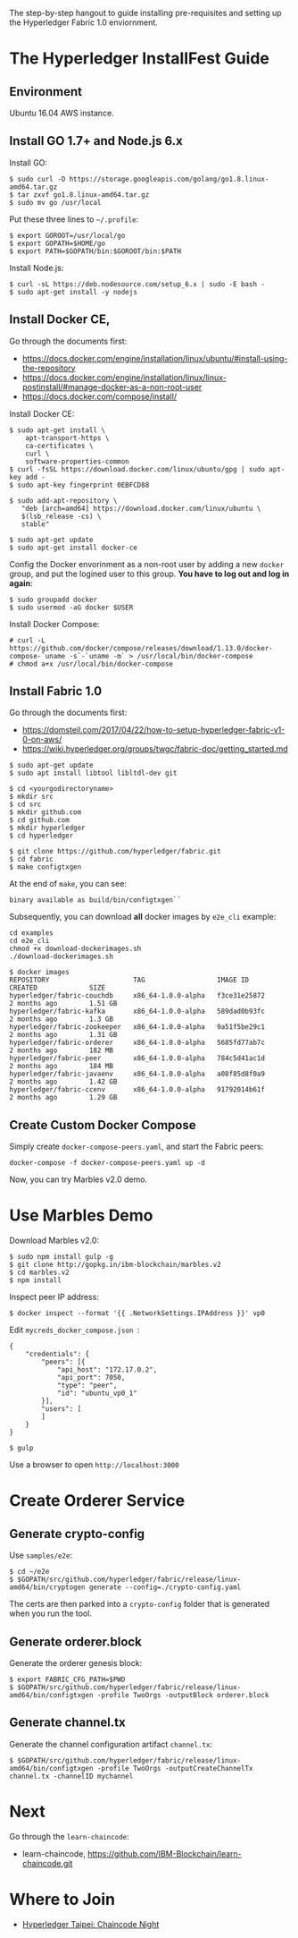 The step-by-step hangout to guide installing pre-requisites and setting up the Hyperledger Fabric 1.0 enviornment.

# The Hyperledger InstallFest Guide

## Environment

Ubuntu 16.04 AWS instance.

## Install GO 1.7+ and Node.js 6.x

Install GO:

```
$ sudo curl -O https://storage.googleapis.com/golang/go1.8.linux-amd64.tar.gz
$ tar zxvf go1.8.linux-amd64.tar.gz
$ sudo mv go /usr/local
```

Put these three lines to ```~/.profile```:

```
$ export GOROOT=/usr/local/go 
$ export GOPATH=$HOME/go
$ export PATH=$GOPATH/bin:$GOROOT/bin:$PATH
```

Install Node.js:

```
$ curl -sL https://deb.nodesource.com/setup_6.x | sudo -E bash -
$ sudo apt-get install -y nodejs
```

## Install Docker CE, 

Go through the documents first:

* https://docs.docker.com/engine/installation/linux/ubuntu/#install-using-the-repository
* https://docs.docker.com/engine/installation/linux/linux-postinstall/#manage-docker-as-a-non-root-user
* https://docs.docker.com/compose/install/

Install Docker CE:

```
$ sudo apt-get install \
    apt-transport-https \
    ca-certificates \
    curl \
    software-properties-common
$ curl -fsSL https://download.docker.com/linux/ubuntu/gpg | sudo apt-key add -
$ sudo apt-key fingerprint 0EBFCD88    
```

```
$ sudo add-apt-repository \
   "deb [arch=amd64] https://download.docker.com/linux/ubuntu \
   $(lsb_release -cs) \
   stable"
```

```
$ sudo apt-get update
$ sudo apt-get install docker-ce
```

Config the Docker envorinment as a non-root user by adding a new ```docker``` group, and put the logined user to this group. **You have to log out and log in again**:

```
$ sudo groupadd docker
$ sudo usermod -aG docker $USER
```

Install Docker Compose:

```
# curl -L https://github.com/docker/compose/releases/download/1.13.0/docker-compose-`uname -s`-`uname -m` > /usr/local/bin/docker-compose
# chmod a+x /usr/local/bin/docker-compose 
```

## Install Fabric 1.0

Go through the documents first:

* https://domsteil.com/2017/04/22/how-to-setup-hyperledger-fabric-v1-0-on-aws/
* https://wiki.hyperledger.org/groups/twgc/fabric-doc/getting_started.md

```
$ sudo apt-get update
$ sudo apt install libtool libltdl-dev git
```

```
$ cd <yourgodirectoryname>
$ mkdir src
$ cd src
$ mkdir github.com
$ cd github.com
$ mkdir hyperledger
$ cd hyperledger
```

```
$ git clone https://github.com/hyperledger/fabric.git
$ cd fabric
$ make configtxgen
```

At the end of ```make```, you can see:

```
binary available as build/bin/configtxgen``
```

Subsequently, you can download **all** docker images by ```e2e_cli``` example:

```
cd examples
cd e2e_cli
chmod +x download-dockerimages.sh
./download-dockerimages.sh
```

```
$ docker images
REPOSITORY                     TAG                  IMAGE ID            CREATED             SIZE
hyperledger/fabric-couchdb     x86_64-1.0.0-alpha   f3ce31e25872        2 months ago        1.51 GB
hyperledger/fabric-kafka       x86_64-1.0.0-alpha   589dad0b93fc        2 months ago        1.3 GB
hyperledger/fabric-zookeeper   x86_64-1.0.0-alpha   9a51f5be29c1        2 months ago        1.31 GB
hyperledger/fabric-orderer     x86_64-1.0.0-alpha   5685fd77ab7c        2 months ago        182 MB
hyperledger/fabric-peer        x86_64-1.0.0-alpha   784c5d41ac1d        2 months ago        184 MB
hyperledger/fabric-javaenv     x86_64-1.0.0-alpha   a08f85d8f0a9        2 months ago        1.42 GB
hyperledger/fabric-ccenv       x86_64-1.0.0-alpha   91792014b61f        2 months ago        1.29 GB
```

## Create Custom Docker Compose

Simply create ```docker-compose-peers.yaml```, and start the Fabric peers:

```
docker-compose -f docker-compose-peers.yaml up -d
```

Now, you can try Marbles v2.0 demo.

# Use Marbles Demo

Download Marbles v2.0:

```
$ sudo npm install gulp -g
$ git clone http://gopkg.in/ibm-blockchain/marbles.v2
$ cd marbles.v2
$ npm install
```

Inspect peer IP address:

```
$ docker inspect --format '{{ .NetworkSettings.IPAddress }}' vp0
```

Edit ```mycreds_docker_compose.json ```:

```
{
	"credentials": {
		"peers": [{
			"api_host": "172.17.0.2",
			"api_port": 7050,
			"type": "peer",
			"id": "ubuntu_vp0_1"
		}],
		"users": [
		]
	}
}
```

```
$ gulp
```

Use a browser to open ```http://localhost:3000```

# Create Orderer Service

## Generate crypto-config

Use ```samples/e2e```:

```
$ cd ~/e2e
$ $GOPATH/src/github.com/hyperledger/fabric/release/linux-amd64/bin/cryptogen generate --config=./crypto-config.yaml
```

The certs are then parked into a ```crypto-config``` folder that is generated when you run the tool.

## Generate orderer.block

Generate the orderer genesis block:

```
$ export FABRIC_CFG_PATH=$PWD
$ $GOPATH/src/github.com/hyperledger/fabric/release/linux-amd64/bin/configtxgen -profile TwoOrgs -outputBlock orderer.block
```

## Generate channel.tx

Generate the channel configuration artifact ```channel.tx```:

```
$ $GOPATH/src/github.com/hyperledger/fabric/release/linux-amd64/bin/configtxgen -profile TwoOrgs -outputCreateChannelTx channel.tx -channelID mychannel
```

# Next

Go through the ```learn-chaincode```:

* learn-chaincode, https://github.com/IBM-Blockchain/learn-chaincode.git

# Where to Join

* [Hyperledger Taipei: Chaincode Night](https://www.meetup.com/Hyperledger-Taipei/events/239564790/)


